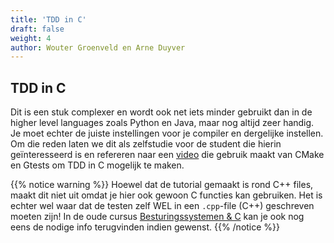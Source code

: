 ```yaml
---
title: 'TDD in C'
draft: false
weight: 4
author: Wouter Groenveld en Arne Duyver
---
```


## TDD in C

Dit is een stuk complexer en wordt ook net iets minder gebruikt dan in de higher level languages zoals Python en Java, maar nog altijd zeer handig. Je moet echter de juiste instellingen voor je compiler en dergelijke instellen. Om die reden laten we dit als zelfstudie voor de student die hierin geïnteresseerd is en refereren naar een [video](https://www.youtube.com/watch?v=zfgFphZ63UY) die gebruik maakt van CMake en Gtests om TDD in C mogelijk te maken. 

{{% notice warning %}}
Hoewel dat de tutorial gemaakt is rond C++ files, maakt dit niet uit omdat je hier ook gewoon C functies kan gebruiken. Het is echter wel waar dat de testen zelf WEL in een `.cpp`-file (C++) geschreven moeten zijn! In de oude cursus [Besturingssystemen & C](https://kuleuven-diepenbeek.github.io/osc-course/ch5-debugging/testing/) kan je ook nog eens de nodige info terugvinden indien gewenst.
{{% /notice %}}

<!-- 
## Debugging in C

Belangrijke concepten:

- Breakpoints, stepping into/over, continuing
- Inspecting the stack and the heap
- Disassembling, objdumping


## Debugging met behulp van een IDE


Arguably one of the better integrated C/C++ IDEs out there is [CLion](www.jetbrains.com/clion), a toolkit from Jetbrains based on the IDEA platform you all know from IntelliJ. It has exactly the same tools and capabilities but is fully geared towards C and C++. Cross-compiling and toolchain setup is also very easy using CLion. The Figure below is a screen capture of CLion showcasing it's integrated unit testing capabilities which we will expand upon in the coming sections. 

<img src="/img/clion.png" />

A quick glance at the screenshot reveals the following buttons:

- Play: Compile and Run
- Debug
- Attach to process
- Run tests (step through, ...)
- File management window
- Gutter with line numbers and possibility to add breakpoints
- ...

{{% notice note %}}
A short live demo of CLion's debugging capabilities is in order here.
{{% /notice %}}

CLion is not free but a 30-day trail is, and as a student you can apply for a one-year license for free using your student e-mail address. Bigger development environments like this are typically used when developing large applications with a lot of source and header files. In this course, we will not be needing that. That is why the usage of a tool like this is not needed for now. 

Instead of relying on visual debug tools like CLion, another 'hard-core' commandline alternative exists for Linux: `gdb` (The GNU debug tool). 

## 5.2 Test-Driven Development: Google Test

A concept you learned to love in the [Software Engineering Skills](https://kuleuven-diepenbeek.github.io/ses-course/tdd/) course. 

It's concepts and definitions will **not** be repeated here, but we will introduce **Google Test**, a unit testing framework for C/C++ that enables us to write tests to track down bugs and **reduce the amount of time needed dabbling in `gdb`**. That is one of the major advantages of using automated test frameworks.

{{% notice warning %}}
Google Test is a `C++` (11) framework, not a `C` framework! We will be using `g++` instead of `gcc` to compile everything. C++ files are suffixed with `.cpp` instead of `.c`.<br/>
Major differences between both languages exist but will not be needed to know all about in order to write a few simple tests.<br/><br/>
Since `g++` and the tool we need to build it, `cmake`, are not installed on the image by default, use `apt install g++ cmake` to download and install the toolchains.
{{% /notice %}}

### A. Installation

Most open source libraries require you to download the source code and compile it yourself. For Google Test, we will do exactly that, since we are learning how to work with compiling and making things anyway. We want to only compile _googletest_, and not _googlemock_ - both are part of the same repository. 

- Clone the github repository: [https://github.com/google/googletest/](https://github.com/google/googletest/). We want to build branch `v1.12.x` - the `master` branch is too unstable. Remember how to switch to that branch? Use `git branch -a` to see all branches, and `git checkout -b [name] remotes/origin/[name]` to check it out locally. Verify with `git branch`.
-  Create a builddir and navigate into it: `mkdir build`, `cd build`
-  Build Makefiles using Cmake: `cmake ./../`
-  Build binaries using make: `make`. 

More information about CMake can be found in [chapter 2.5: C Ecosystems](/ch2-c/ecosystems/#3-cmake).

If all goes according to plan, four libraries will have been created:

1. `libgtest.a`
2. `ligbtest_main.a`
3. `libgmock.a` (we won't use this)
4. `libgmock_main.a` (we won't use this)

In the subfolder `googletest/build/lib`. 

### B. Usage

Using the library is a matter of doing two things:

#### 1. Adding include folders

You will need a `main()` function to bootstrap the framework:

```c
// main.cpp
#include "gtest/gtest.h"

int main(int argc, char *argv[]) {
    ::testing::InitGoogleTest(&argc, argv);
    return RUN_ALL_TESTS();
}
```

And another file where our tests reside:

```c
// test.cpp
#include "gtest/gtest.h"

int add(int one, int two) {
    return one + two;
}

TEST(AddTest, ShouldAddOneAndTo) {
    EXPECT_EQ(add(1, 2), 5);
}

TEST(AddTest, ShouldAlsoBeAbleToAddNegativeValues) {
    EXPECT_EQ(add(-1, -1), -2);
}
```

What's important here is the include that refers to a `gtest/gtest.h` file. The gtest directory resides in the include folder of your google test installation directory. That means somehow we have to educate the compiler on **where to look for the includes**! 

{{% notice note %}}
The `-I[directory]` (I = include) flag is used to tell `g++` where to look for includes.
{{% /notice %}}

#### 2. Linking with the compiled libraries


When running the binary `main()` method, Google Test will output a report of which test passed and which test failed:

<pre>
Wouters-MacBook-Air:unittest wgroenev$ ./cmake-build-debug/unittest
[==========] Running 2 tests from 2 test cases.
[----------] Global test environment set-up.
[----------] 1 test from SuiteName
[ RUN      ] SuiteName.TrueIsTrue
[       OK ] SuiteName.TrueIsTrue (0 ms)
[----------] 1 test from SuiteName (0 ms total)

[----------] 1 test from AddTest
[ RUN      ] AddTest.ShouldAddOneAndTo
/Users/wgroenev/CLionProjects/unittest/test.cpp:18: Failure
      Expected: add(1, 2)
      Which is: 3
To be equal to: 5
[  FAILED  ] AddTest.ShouldAddOneAndTo (0 ms)
[----------] 1 test from AddTest (0 ms total)

[----------] Global test environment tear-down
[==========] 2 tests from 2 test cases ran. (0 ms total)
[  PASSED  ] 1 test.
[  FAILED  ] 1 test, listed below:
[  FAILED  ] AddTest.ShouldAddOneAndTo

 1 FAILED TEST
</pre>

However, before being able to run everything, `InitGoogleTest()` is implemented somewhere in the libraries we just compiled. That means we need to tell the compiler to **link the Google Test libraries** to our own application. 

{{% notice note %}}
Add libraries as arguments to the compiler while linking. Remember to first use the `-c` flag, and afterwards link everything together.
{{% /notice %}}

Bringing everything together:

<pre>
Wouters-MacBook-Air:debugging wgroeneveld$ g++ -I$GTEST_DIR/googletest/include -c gtest-main.cpp
Wouters-MacBook-Air:debugging wgroeneveld$ g++ -I$GTEST_DIR/googletest/include -c gtest-tests.cpp
Wouters-MacBook-Air:debugging wgroeneveld$ g++ gtest-main.o gtest-tests.o $GTEST_DIR/build/lib/libgtest.a $GTEST_DIR/build/lib/libgtest_main.a  -lpthread
Wouters-MacBook-Air:debugging wgroeneveld$ ./a.out
[==========] Running 2 tests from 1 test case.
[----------] Global test environment set-up.
[----------] 2 tests from AddTest
[ RUN      ] AddTest.ShouldAddOneAndTo    
</pre>

As you can see, it can be handy to create a shell variable `$GTEST_DIR` that points to your own Google Test directory. To do that, edit the `.bashrc` file in your `~` (home) folder. Remember that files starting with a dot are hidden by default, so use the `-a` flag of the `ls` command. Add the line:

`export GTEST_DIR=/home/[user]/googletest/googletest`

And reopen all terminals. Verify the above using `echo $GTEST_DIR`, it should print out the path. 

If you are using a different shell, edit your shell's config file. If you have no idea which shell you're using, you're probably using Bash. Verify with `echo $SHELL` which will likely output `/bin/bash`.

{{% notice note %}}
The `-lpthread` linking flag tells the compiler to link the standard threading libraries along with anything else, that are needed by GTest internally. We will get back on these in [chapter 6](/ch6-tasks). <br/>
Without this flag, you will get the following errors: "ld returned 1 exit status, undefined reference to pthread_[fn]"
{{% /notice %}}

### C. 'Debugging' with GTest

Going back to the crackme implementation, a simplified method that verifies input is the following:

```c
int verify(char* pwd) {
    // return 1 if verified against a pre-determined password, 0 otherwise.
}
```

{{% notice task %}}
Write a set of tests for the above method - **BEFORE** implementing it yourself! Time to hone your TDD skills acquired from the course 'Software Engineering Skills'. Simply copy it into the test file, or include it from somewhere else.<br/> You should at least have the following edge cases:

- right password entered
- wrong password entered
- empty password (what about `NULL` or `""`?)

Use the GTest macro `EXPECT_TRUE` and `EXPECT_FALSE`. These correspond to JUnit's `AssertTrue()` and `AssertFalse()`.

Again, watch out with the order in which parameters should be passed (expected/actual)! See [Google Test Primer](https://github.com/google/googletest/blob/master/googletest/docs/primer.md).
{{% /notice %}}


## 5.3. The hard way: Command-line debugging using GDB

In order to fluently debug binary programs, they have to be compiled with the **debug flag**, `gcc -g`. This will add metadata to the binary file that gdb uses when disassembling and setting breakpoints. IDEs automatically add metadata like this when you press the "Debug" button on them, but since this is a command-line application, we need to do everything ourselves. 

### 5.3.1 With debug flags

Let's start with a heap-based application we would like to inspect:

```c
#include <stdio.h>
#include <stdlib.h>
#include <unistd.h>
#include <string.h>

char password[] = "250382";

int main(int argc, char *argv[])
{
  int stackvar = 5;
  char *buf = (char *)malloc(100);
  char *secret = (char *)malloc(100);

  strcpy(secret, password);

  printf("Crackme! \n");
  printf("Password? ");

  scanf("%s", buf);

  if (!strcmp(buf, secret)) {
    printf("Password OK :)\n");
  } else {
    printf("Invalid Password! %s\n", buf);
  }

  return 0;
}
```

If the source code would not have been supplied, making an estimated guess against the password would take a (very) long time. (We naively assume here that the program has been compiled with debug information enabled).

Compile using `gcc -g hackme.c`. Take a look at the filesize - without flag:

<pre>
wouter@wouter-Latitude-7490:~/Development$ gcc hackme.c -o hackme.bin && ls -la | grep hackme.bin
-rwxr-xr-x  1 wouter wouter 8568 Jan  7 19:59 hackme.bin
</pre>

With flag:

<pre>
wouter@wouter-Latitude-7490:~/Development$ gcc hackme.c -g -o hackme.bin && ls -la | grep hackme.bin
-rwxr-xr-x  1 wouter wouter 11352 Jan  7 19:59 hackme.bin
</pre>

Star the `gdb` debugger using `gdb [binary]`. It will enter the interactive gdb shell, where you can set breakpoints, step through code, and have a chance at inspecting the heap, where we might attempt to figure out what's hidden in there. 

Things you need to know from the GDB debugger:

1. `r`: running the program (main() method execution)
2. `c`: continue after a breakpoint
3. `i`: inspect (`i r [regname]`: inspect register name)
4. `start` and `next` (shorthand `n`) or `step`: start stepping through the application.
5. `b *[addr]`: set breakpoint at certain function/line/`*`address ([see manual](https://visualgdb.com/gdbreference/commands/break)). Conditionals are possible, for instance: `break func if arg == 3`.
6. `delete`: deletes all breakpoints
7. `disassemble [fn]`: disassembles functionname (after running)
8. `x/[length][format] [address expr]`: inspect dynamic memory block ([see manual](http://visualgdb.com/gdbreference/commands/x))
9. `print x` (shorthand: `p`): print `var`, or `&var` address (Enalbe printing of addresses: `show print address`)
10. `info` (shorthand: `i`) address/line (fn) or `source`

{{% notice task %}}
Bootstrap gdb and step through the whole application. As soon as the stackvar has been evaluated, try to inspect the memory value using `x/d`. The address expression could be hexadecimal, or `&stackvar`. <br/>
How could you evaluate a heap variable using the x command? If you have the address, how do you pry out the value on the heap? 
{{% /notice %}}

More useful commands:

- Don't remember which breakpoints you've set? `i b`. (info breakpoints)
- Don't remember where you're at now? Inspect the stack: `bt` (backtrace), optionally appended with `full` that includes local variables. 
- Don't know which registers to inspect? `i r` ([see manual](https://sourceware.org/gdb/onlinedocs/gdb/Registers.html)). 

{{% notice task %}}
Can you spot the stack pointer and program counter? Can you see what happens to them when a function is called or an instruction is executed? Why do you think the PC doens't simply increment with the expected four bytes when instructing gdb to execute a line of code?
{{% /notice %}}


Do not forget that the expression that is printed out is the one to be evaluated after you enter the 'next' command. You can already inspect the stack variable address but it will contain junk:

<pre>
(gdb) start
Temporary breakpoint 1 at 0x7d9: file hackme.c, line 11.
Starting program: /home/wouter/Development/hackme.bin 

Temporary breakpoint 1, main (argc=1, argv=0x7fffffffdd68) at hackme.c:11
11    int stack = 5;
(gdb) x/d &stack
0x7fffffffdc6c: 21845
(gdb) next
12    char *buf = (char *)malloc(100);
(gdb) x/d &stack
0x7fffffffdc6c: 5
</pre>

Address `0x7fffffffdc6c` first contains 21845 - a coincidence that might have another value on your machine.

{{% notice task %}}
Bootstrap gdb, disassemble the `main` function, and set breakpoints after each `malloc()` call using `b *[address]`. You can check the return value, stored at the register eax, with `i r eax`.
{{% /notice %}}

How come something interesting is hidden in `eax` after calling `malloc()`? 

1. Because `eax` is the _return value_ register, or the **accumulator**. You should be familiar with it due to other Hardware-oriented courses.
2. Because [malloc returns a void pointer](https://www.man7.org/linux/man-pages/man3/malloc.3.html) - read the `man` pages carefully!
 

### 2.2 Without debug flags

Now try to 'hack' the password using gdb without the `-g` compiler flag. Imagine someone has put up a binary file on the internet and you managed to download it. No source code available, and no debug information compiled in. The gdb tool still works, disassembling still works, but method information is withheld. That means calling `start` and `next` will **not** reveal much-needed information about each statement, and we will have to figure it out ourselves by looking at the disassembly information. 

{{% notice task %}}
Try to disassemble again and look at the heap value of our secret. Notice that you will not be able to use something like `x [varname]` because of the lack of debug information! We will have to rely on breakpoints of address values from the disassembly. 
{{% /notice %}}

Remember to always run the program first before disassembling - otherwise address values will be way too low, and thus incorrect. `bt` does noet help us either here: _No symbol table info available_. 

When inspecting the return value of `eax`, gdb returns a **relative address** for our current program (8 BITS), while we need an **absolute** one (16 BITS) when using the x command to inspect the heap. Look at the disassembly info to prepend the right bits:

<pre>
---Type <return> to continue, or q <return> to quit---
   0x0000555555554844 <+122>:   mov    -0x8(%rbp),%rdx
   0x0000555555554848 <+126>:   mov    -0x10(%rbp),%rax
   0x000055555555484c <+130>:   mov    %rdx,%rsi
...
(gdb) b *0x00005555555547ea
Breakpoint 1 at 0x5555555547ea
(gdb) r
Starting program: /home/wouter/Development/osc-labs/solutions/debugging/a.out 

Breakpoint 1, 0x00005555555547ea in main ()
(gdb) i r eax
eax            0x55756260   1433756256
(gdb) x 0x55756260
0x55756260: Cannot access memory at address 0x55756260
(gdb) x 0x0000555555756260
0x555555756260: 0x00000000
</pre>

As you can see, `0x55756260` is an invalid memory address, but based on the disassembly info, we can deduce it is actually `0x0000555555756260` we need to look at. 

There's another way to pry out the return value of the last statement. The `finish` command executes until the current stack is popped off (that is, the function ends) and prints the return value. Set a breakpoint to just below `malloc()`, call `finish`, and the result is:

```
(gdb) finish
Run till exit from #0  __GI___libc_malloc (bytes=100) at ./malloc/malloc.c:3294
0x0000aaaaaaaa08f4 in main ()
Value returned is $1 = (void *) 0xaaaaaaab22a0
```

There's your address you can now inspect using `r 0xaaaaaaab22a0`. It'll likely still be `0x00000000`, so try to `step` and inspect until it contains the value you're interested in. 

Remember that `finish` here works because we breaked _inside_ `malloc()`, which then becomes the current stack. If you're still debugging in `main`, an error will appear, as there is nothing to `finish`: popping the stack would end the program. 

{{% notice note %}}
Registers are platform- and architecture-specific! In other words, the return value register `eax` is only available on x86_64 CPUs. If you're on a modern Mac with an ARM64, you'll have to check `info all-registers` and consult the [ARM Developer Documentation](https://developer.arm.com/documentation/102374/0101/Registers-in-AArch64---general-purpose-registers) to find the correct register.<br/>
The `pc` and `sp` registers are universal concepts.
{{% /notice %}}


## The (still) hard way: DDD, a UI on top of GDB

Instead of invoking `gdb`, one can also employ `ddd`. This is a crude UI on top of the gdb debugger, with multiple windows where the same commands can be entered as you have learned so far. However, ddd also allows you to visualize heap/stack variables while stepping through the application. The Figure below shows a screen-shot of a debug session of our hackme app using ddd. 

<img src="/img/ddd.png" />

Things to try out:

- Display the Source Window via the View menu. This window lets you set breakpoints and interact with the source code.
- Display the Machine Code Window via the View menu. This window is the equivalent of `bt` (`backtrace`) in `gdb`.
- Right-click on a line in source (compile with `-g` again!) -> Add breakpoint
- Start/step using the buttons or the commands in the cmdline window.
- Right-click in the main window -> "New Display" to add variables by name to watch (for instance `buf` and `password`, as shown). You can also watch references to functions - any valid `gdb`-style expression will do.

{{% notice task %}}
Take a moment to fiddle with `ddd` after correctly installing it. Try to inspect the same heap variable as the previous exercises, but this time visualize them in the main window. It should be (slightly) easier to accomplish.
{{% /notice %}}

## Recommended Reading

- [The GNU Project Debugger Documentation](https://www.gnu.org/software/gdb/documentation/)
- [Hackme: exploiting heap bugs](https://tc.gtisc.gatech.edu/cs6265/2016/l/lab10-heap/README-tut.txt
)
- [Google Test Primer](https://github.com/google/googletest/blob/master/googletest/docs/primer.md) 
-->